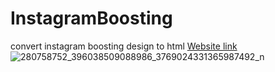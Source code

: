 # InstagramBoosting
convert instagram boosting design to html
[Website link](https://chipper-kitsune-bdfa1b.netlify.app)
![280758752_396038509088986_3769024331365987492_n](https://user-images.githubusercontent.com/72273147/170367486-bff53d00-f111-4327-a85e-3dd74a24ec2e.png)
